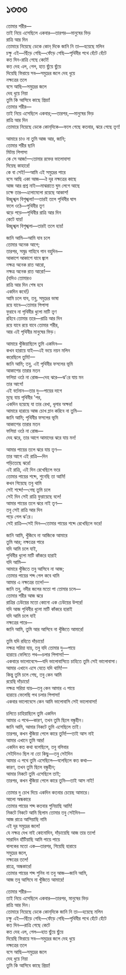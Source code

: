 # ১৩৩৩

তোমার শরীর—  
তাই নিয়ে এসেছিলে একবার—তারপর—মানুষের ভিড়  
রাত্রি আর দিন  
তোমারে নিয়েছে ডেকে কোন্‌ দিকে জানি নি তা—হয়েছে মলিন  
চক্ষু এই—ছিঁড়ে গেছি—ফেঁড়ে গেছি—পৃথিবীর পথে হেঁটে হেঁটে  
কত দিন-রাত্রি গেছে কেটে!  
কত দেহ এল, গেল, হাত ছুঁয়ে ছুঁয়ে  
দিয়েছি ফিরায়ে সব—সমুদ্রের জলে দেহ ধুয়ে  
নক্ষত্রের তলে  
বসে আছি—সমুদ্রের জলে  
দেহ ধুয়ে নিয়া  
তুমি কি আসিবে কাছে প্রিয়া!  
তোমার শরীর—  
তাই নিয়ে এসেছিলে একবার;—তারপর,—মানুষের ভিড়  
রাত্রি আর দিন  
তোমারে নিয়েছে ডেকে কোন্‌দিকে—ফলে গেছে কতবার, ঝরে গেছে তৃণ!

আমারে চাও না তুমি আজ আর, জানি;  
তোমার শরীর ছানি  
মিটায় পিপাসা  
কে সে আজ!—তোমার রক্তের ভালোবাসা  
দিয়েছ কাহারে!  
কে বা সেই!—আমি এই সমুদ্রের পারে  
বসে আছি একা আজ—ঐ দূর নক্ষত্রের কাছে  
আজ আর প্রশ্ন নাই—মাঝরাতে ঘুম লেগে আছে  
চক্ষে তার—এলোমেলো রয়েছে আকাশ!  
উচ্ছৃঙ্খল বিশৃঙ্খলা!—তারই তলে পৃথিবীর ঘাস  
ফলে ওঠে—পৃথিবীর তৃণ  
ঝড়ে পড়ে—পৃথিবীর রাত্রি আর দিন  
কেটে যায়!  
উচ্ছৃঙ্খল বিশৃঙ্খলা—তারই তলে হায়!

জানি আমি—আমি যাব চলে  
তোমার অনেক আগে;  
তারপর, সমুদ্র গাহিবে গান বহুদিন—  
আকাশে আকাশে যাবে জ্বলে  
নক্ষত্র অনেক রাত আরো,  
নক্ষত্র অনেক রাত আরো!—  
\(যদিও তোমারও  
রাত্রি আর দিন শেষ হবে  
একদিন কবে!\)  
আমি চলে যাব, তবু, সমুদ্রের ভাষা  
রয়ে যাবে—তোমার পিপাসা  
ফুরাবে না পৃথিবীর ধুলো মাটি তৃণ  
রহিবে তোমার তরে—রাত্রি আর দিন  
রয়ে যাবে রয়ে যাবে তোমার শরীর,  
আর এই পৃথিবীর মানুষের ভিড়।

আমারে খুঁজিয়াছিলে তুমি একদিন—  
কখন হারায়ে যাই—এই ভয়ে নয়ন মলিন  
করেছিলে তুমি!—  
জানি আমি; তবু, এই পৃথিবীর ফসলের ভূমি  
আকাশের তারার মতন  
ফলিয়া ওঠে না রোজ—দেহ ঝরে—ঝ'রে যায় মন  
তার আগে!  
এই বর্তমান—তার দু—পায়ের দাগে  
মুছে যায় পৃথিবীর 'পর,  
একদিন হয়েছে যা তার রেখা, ধূলার অক্ষর!  
আমারে হারায়ে আজ চোখ ম্লান করিবে না তুমি—  
জানি আমি; পৃথিবীর ফসলের ভূমি  
আকাশের তারার মতন  
ফলিয়া ওঠে না রোজ—  
দেহ ঝরে, তার আগে আমাদের ঝরে যায় মন!

আমার পায়ের তলে ঝরে যায় তৃণ—  
তার আগে এই রাত্রি—দিন  
পড়িতেছে ঝরে!  
এই রাত্রি, এই দিন রেখেছিলে ভরে  
তোমার পায়ের শব্দে, শুনেছি তা আমি!  
কখন গিয়েছে তবু থামি  
সেই শব্দে!—গেছ তুমি চলে  
সেই দিন সেই রাত্রি ফুরায়েছে বলে!  
আমার পায়ের তলে ঝরে নাই তৃণ—  
তবু সেই রাত্রি আর দিন  
পড়ে গেল ঝ’রে।  
সেই রাত্রি—সেই দিন—তোমার পায়ের শব্দে রেখেছিলে ভরে!

জানি আমি, খুঁজিবে না আজিকে আমারে  
তুমি আর; নক্ষত্রের পারে  
যদি আমি চলে যাই,  
পৃথিবীর ধুলো মাটি কাঁকরে হারাই  
যদি আমি—  
আমারে খুঁজিতে তবু আসিবে না আজ;  
তোমার পায়ের শব্দ গেল কবে থামি  
আমার এ নক্ষত্রের তলে!—  
জানি তবু, নদীর জলের মতো পা তোমার চলে—  
তোমার শরীর আজ ঝরে  
রাত্রির ঢেউয়ের মতো কোনো এক ঢেউয়ের উপরে!  
যদি আজ পৃথিবীর ধুলো মাটি কাঁকরে হারাই  
যদি আমি চলে যাই  
নক্ষত্রের পারে—  
জানি আমি, তুমি আর আসিবে না খুঁজিতে আমারে!

তুমি যদি রহিতে দাঁড়ায়ে!  
নক্ষত্র সরিয়া যায়, তবু যদি তোমার দু—পায়ে  
হারায়ে ফেলিতে পথ—চলার পিপাসা!—  
একবারে ভালোবেসে—যদি ভালোবাসিতে চাহিতে তুমি সেই ভালোবাসা।  
আমার এখানে এসে যেতে যদি থামি!—  
কিন্তু তুমি চলে গেছ, তবু কেন আমি  
রয়েছি দাঁড়ায়ে!  
নক্ষত্র সরিয়া যায়—তবু কেন আমার এ পায়ে  
হারায়ে ফেলেছি পথ চলার পিপাসা!  
একবার ভালোবেসে কেন আমি ভালোবাসি সেই ভালোবাসা!

চলিতে চাহিয়াছিলে তুমি একদিন  
আমার এ পথে—কারণ, তখন তুমি ছিলে বন্ধুহীন।  
জানি আমি, আমার নিকটে তুমি এসেছিলে তাই।  
তারপর, কখন খুঁজিয়া পেলে কারে তুমি!—তাই আস নাই  
আমার এখানে তুমি আর!  
একদিন কত কথা বলেছিলে, তবু বলিবার  
সেইদিনও ছিল না তো কিছু—তবু সেইদিন  
আমার এ পথে তুমি এসেছিলে—বলেছিলে কত কথা—  
কারণ, তখন তুমি ছিলে বন্ধুহীন;  
আমার নিকটে তুমি এসেছিলে তাই;  
তারপর, কখন খুঁজিয়া পেলে কারে তুমি—তাই আস নাই!

তোমার দু চোখ দিয়ে একদিন কতবার চেয়েছ আমারে।  
আলো অন্ধকারে  
তোমার পায়ের শব্দ কতবার শুনিয়াছি আমি!  
নিকটে নিকটে আমি ছিলাম তোমার তবু সেইদিন—  
আজ রাত্রে আসিয়াছি নামি  
এই দূর সমুদ্রের জলে!  
যে নক্ষত্র দেখ নাই কোনোদিন, দাঁড়ায়েছি আজ তার তলে!  
সারাদিন হাঁটিয়াছি আমি পায়ে পায়ে  
বালকের মতো এক—তারপর, গিয়েছি হারায়ে  
সমুদ্রের জলে,  
নক্ষত্রের তলে!  
রাত্রে, অন্ধকারে!  
তোমার পায়ের শব্দ শুনিব না তবু আজ—জানি আমি,  
আজ তবু আসিবে না খুঁজিতে আমারে!

তোমার শরীর—  
তাই নিয়ে এসেছিলে একবার—তারপর, মানুষের ভিড়  
রাত্রি আর দিন।  
তোমারে নিয়েছে ডেকে কোন্‌দিকে জানি নি তা—হয়েছে মলিন  
চক্ষু এই—ছিঁড়ে গেছি—ফেঁড়ে গেছি—পৃথিবীর পথে হেঁটে হেঁটে  
কত দিন—রাত্রি গেছে কেটে  
কত দেহ এল, গেল—হাত ছুঁয়ে ছুঁয়ে  
দিয়েছি ফিরায়ে সব—সমুদ্রের জলে দেহ ধুয়ে  
নক্ষত্রের তলে  
বসে আছি—সমুদ্রের জলে  
দেহ ধুয়ে নিয়া  
তুমি কি আসিবে কাছে প্রিয়া!

